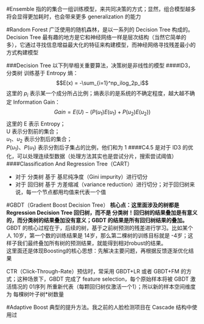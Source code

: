 #Ensemble
指的的集合一组训练模型，来共同决策的方式；显然，组合模型越多将会显得更加耗时，也会带来更多 generalization 的能力

#Random Forest
广泛使用的随机森林，是以一系列的 Decision Tree 构成的。 Decision Tree 最有趣的地方是它和神经网络一样是层次结构（当然它简单的多），它通过寻找信息增益最大化的特征来构建模型，而神经网络寻找残差最小的方式构建模型

###Decision Tree
以下列举相关重要算法，决策树是非线性的模型
####ID3，分类树
训练基于 Entropy 熵：
$$E(x) = -\sum_{i=1}^np_ilog_2p_i$$
这里的 $p_i$ 表示某一个成分所占比例；熵表示的是系统的不确定程度，越大越不确定
Information Gain：
$$Gain = E(U)-(P(u_1)E(u_1)+P(u_2)E(u_2))$$
这里的 E 表示 Entropy；  
U 表示分割前的集合；  
$u_1、u_2$ 表示分割后的集合；  
$P(u_1)、P(u_1)$ 表示分割后子集占的比例，他们和为 1
####C4.5
是对于 ID3 的优化，可以处理连续型数据（处理方法其实也是尝试分片，搜索尝试阈值）
####Classification And Regression Tree（CART）
- 对于 分类树 基于 基尼纯净度（Gini impurity）进行切分
- 对于 回归树 基于 方差缩减（variance reduction）进行切分；对于回归树来说，每一个节点都用均值来代表一个值


#GBDT（Gradient Boost Decision Tree）
**核心点：这里面涉及的树都是 Regression Decision Tree 回归树，而不是 分类树！回归树的结果叠加是有意义的，而分类树的结果叠加没有意义；GBDT 的结果是所有回归树结果的叠加。**  
GBDT 的核心过程在于，后续的树，基于之前树预测的残差进行学习。比如某个人 10岁，第一个数的训练结果是 14岁，那么第二棵树的训练目标就是 -4岁；这样子我们最终叠加所有树的预测结果，就能得到相对robust的结果。  
这里面还是体现Boosting的核心思想：先解决主要问题，再根据反馈逐渐优化结果  

CTR（Click-Through-Rate）预估时，常采用 GBDT+LR 或者 GBDT+FM 的方式；这种场景下，GBDT 完成了 feature selection，每个原始样本将被 GBDT 激活情况的 01序列 所重新代表（每颗回归树仅激活一个1）；所以新的样本空间维度为 每棵树叶子树*树数量

#Adaptive Boost
典型的提升方法。我之前的人脸检测项目在 Cascade 结构中使用过

